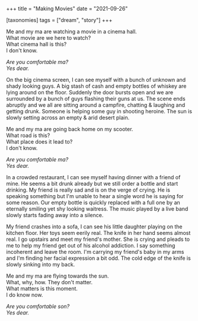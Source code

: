 +++
title = "Making Movies"
date = "2021-09-26"

[taxonomies]
tags = ["dream", "story"]
+++

Me and my ma are watching a movie in a cinema hall.  
What movie are we here to watch?  
What cinema hall is this?  
I don't know.  
<p></p>

*Are you comfortable ma?*  
*Yes dear.*  
<p></p>

On the big cinema screen, I can see myself with a bunch of unknown and shady looking guys. A big stash of cash and empty bottles of whiskey are lying around on the floor. Suddenly the door bursts open and we are surrounded by a bunch of guys flashing their guns at us. The scene ends abruptly and we all are sitting around a campfire, chatting & laughing and getting drunk. Someone is helping some guy in shooting heroine. The sun is slowly setting across an empty & arid desert plain.  

<!-- more -->

Me and my ma are going back home on my scooter.  
What road is this?  
What place does it lead to?  
I don't know.  
<p></p>

*Are you comfortable ma?*  
*Yes dear.*  
<p></p>

In a crowded restaurant, I can see myself having dinner with a friend of mine. He seems a bit drunk already but we still order a bottle and start drinking. My friend is really sad and is on the verge of crying. He is speaking something but I'm unable to hear a single word he is saying for some reason. Our empty bottle is quickly replaced with a full one by an eternally smiling yet shy looking waitress. The music played by a live band slowly starts fading away into a silence.  
<p></p>

My friend crashes into a sofa, I can see his little daughter playing on the kitchen floor. Her toys seem eerily real. The knife in her hand seems almost real. I go upstairs and meet my friend's mother. She is crying and pleads to me to help my friend get out of his alcohol addiction. I say something incoherent and leave the room. I'm carrying my friend's baby in my arms and I'm finding her facial expression a bit odd. The cold edge of the knife is slowly sinking into my back.  
<p></p>

Me and my ma are flying towards the sun.  
What, why, how. They don't matter.  
What matters is this moment.  
I do know now.  
<p></p>

*Are you comfortable son?*  
*Yes dear.*  
